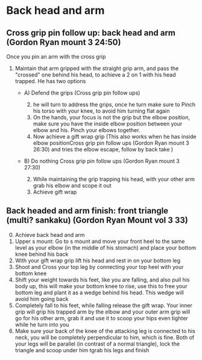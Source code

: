 # Back head and arm

## Cross grip pin follow up: back head and arm (Gordon Ryan mount 3 24:50)
Once you pin an arm with the cross grip
1. Maintain that arm gripped with the straight grip arm, and pass the "crossed" one behind his head, to achieve a 2 on 1 with his head trapped. He has two options
    - A) Defend the grips (Cross grip pin follow ups)

        2. he will turn to address the grips, once he turn make sure to Pinch his torso with your knee, to avoid him turning flat again
        3. On the hands, your focus is not the grip but the elbow position, make sure you have the inside elbow position between your elbow and his. Pinch your elbows together.
        4. Now achieve a gift wrap grip
           (This also works when he has inside elbow positionCross grip pin follow ups (Gordon Ryan mount 3 26:30) and tries the elbow escape, follow by back take )
    - B) Do nothing Cross grip pin follow ups (Gordon Ryan mount 3 27:30)

        2. While maintaining the grip trapping his head, with your other arm grab his elbow and scope it out
        3. Achieve gift wrap


## Back headed and arm finish: front triangle (multi? sankaku) (Gordon Ryan Mount vol 3 33)

0. Achieve back head and arm
1. Upper s mount: Go to s mount and move your front heel to the same level as your elbow (in the middle of his stomach) and place your bottom knee behind his back
2. With your gift wrap grip lift his head and rest in on your bottom leg
3. Shoot and  Cross your top leg by connecting your top heel with your bottom knee
4. Shift your weight towards his feet, like you are falling, and also pull his body up, this will make your bottom knee to rise, use this to free your bottom leg and plant it as a wedge behind his head. This wedge will avoid him going back
5. Completely fall to his feet, while falling release the gift wrap. Your inner grip will grip his trapped arm by the elbow and your outer arm grip will go for his other arm, grab it and use it to scoop your hips even tighter while he turn into you
6. Make sure your back of the knee of the attacking leg is connected to his neck, you will be completely perpendicular to him, which is fine. Both of your legs will be parallel (in contrast of a normal triangle), lock the triangle and scoop under him tgrab his legs and  finish
